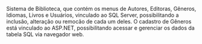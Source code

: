 Sistema de Biblioteca, que contém os menus de Autores, Editoras, Gêneros, Idiomas, Livros e Usuários, vinculado ao SQL Server, possibilitando a inclusão, alteração ou remocão de cada um deles. O cadastro de Gêneros está vinculado ao ASP.NET, possibilitando acessar e gerenciar os dados da tabela SQL via navegador web.
